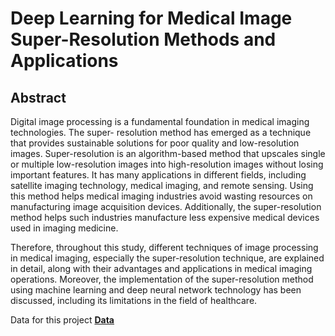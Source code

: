 # Deep Learning for Medical Image Super-Resolution Methods and Applications

## Abstract

Digital image processing is a fundamental foundation in medical imaging technologies. The super-
resolution method has emerged as a technique that provides sustainable solutions for poor quality
and low-resolution images. Super-resolution is an algorithm-based method that upscales single or
multiple low-resolution images into high-resolution images without losing important features. It
has many applications in different fields, including satellite imaging technology, medical imaging,
and remote sensing. Using this method helps medical imaging industries avoid wasting resources
on manufacturing image acquisition devices. Additionally, the super-resolution method helps such
industries manufacture less expensive medical devices used in imaging medicine.

Therefore, throughout this study, different techniques of image processing in medical imaging,
especially the super-resolution technique, are explained in detail, along with their advantages and
applications in medical imaging operations. Moreover, the implementation of the super-resolution
method using machine learning and deep neural network technology has been discussed, including
its limitations in the field of healthcare.

Data for this project **[Data](https://drive.google.com/file/d/1HS6dIclJpob4WNNndftxYgzJ9fAVC2u4/view?usp=sharing)**

